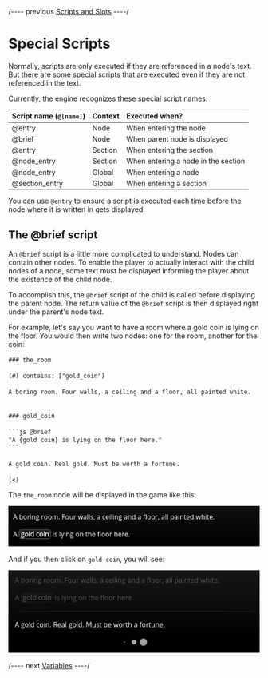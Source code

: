 
/---- previous
[Scripts and Slots](scripts-and-slots.md)
----/

# Special Scripts

Normally, scripts are only executed if they are referenced in a node's text. But there are
some special scripts that are executed even if they are not referenced in the text.

Currently, the engine recognizes these special script names:

| Script name (`@[name]`) | Context    | Executed when?                      |
|:------------------------|:-----------|:------------------------------------|
| @entry                  | Node       | When entering the node              |
| @brief                  | Node       | When parent node is displayed       |
| @entry                  | Section    | When entering the section           |
| @node_entry             | Section    | When entering a node in the section |
| @node_entry             | Global     | When entering a node                |
| @section_entry          | Global     | When entering a section             |

You can use `@entry` to ensure a script is executed each time before the node where it
is written in gets displayed.

## The @brief script

An `@brief` script is a little more complicated to understand. Nodes can contain other nodes.
To enable the player to actually interact with the child nodes of a node, some text must be
displayed informing the player about the existence of the child node.

To accomplish this, the `@brief` script of the child is called before displaying the parent node.
The return value of the `@brief` script is then displayed right under the parent's node text.

For example, let's say you want to have a room where a gold coin is lying on the floor. You
would then write two nodes: one for the room, another for the coin:

````toothrot
### the_room

(#) contains: ["gold_coin"]

A boring room. Four walls, a ceiling and a floor, all painted white.


### gold_coin

```js @brief
"A {gold coin} is lying on the floor here."
```

A gold coin. Real gold. Must be worth a fortune.

(<)
````

The `the_room` node will be displayed in the game like this:

![Brief Script Example 1](../../images/brief-script-example.png)

And if you then click on `gold coin`, you will see:

![Brief Script Example 2](../../images/brief-script-example2.png)


/---- next
[Variables](variables.md)
----/
